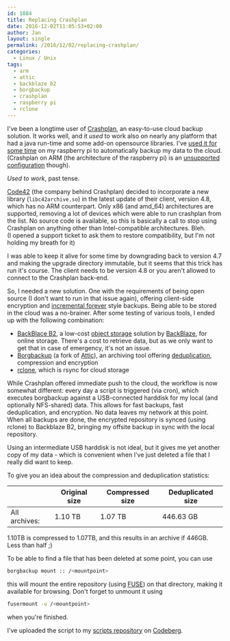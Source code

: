 ```yaml
---
id: 1884
title: Replacing Crashplan
date: 2016-12-02T11:05:53+02:00
author: Jan
layout: single
permalink: /2016/12/02/replacing-crashplan/
categories:
  - Linux / Unix
tags:
  - arm
  - attic
  - backblaze b2
  - borgbackup
  - crashplan
  - raspberry pi
  - rclone
---
```

I've been a longtime user of [Crashplan](https://www.crashplan.com/en-us/), an easy-to-use cloud backup solution. It works well, and it _used_ to work also on nearly any platform that had a java run-time and some add-on opensource libraries. I've [used it for some time](/2016/04/30/running-crashplan-headless-on-a-raspberry-pi-2/) on my raspberry pi to automatically backup my data to the cloud. (Crashplan on ARM (the architecture of the raspberry pi) is an [unsupported configuration](https://support.code42.com/CrashPlan/4/Configuring/Beyond_The_Code_Unsupported_CrashPlan_Configurations) though).

_Used to work_, past tense.

[Code42](https://www.code42.com/) (the company behind Crashplan) decided to incorporate a new library (`libc42archive.so`) in the latest update of their client, version 4.8, which has no ARM counterpart. Only x86 (and amd_64) architectures are supported, removing a lot of devices which were able to run crashplan from the list. No source code is available, so this is basically a call to stop using Crashplan on anything other than Intel-compatible architectures. Bleh.  
(I opened a support ticket to ask them to restore compatibility, but I'm not holding my breath for it)

I was able to keep it alive for some time by downgrading back to version 4.7 and making the upgrade directory immutable, but it seems that this trick has run it's course. The client needs to be version 4.8 or you aren't allowed to connect to the Crashplan back-end.

So, I needed a new solution. One with the requirements of being open source (I don't want to run in that issue again), offering client-side encryption and [incremental forever](https://en.wikipedia.org/wiki/Incremental_backup#Incrementals_forever) style backups. Being able to be stored in the cloud was a no-brainer. After some testing of various tools, I ended up with the following combination:

  * [BackBlace B2](https://www.backblaze.com/cloud-storage), a low-cost [object storage](https://en.wikipedia.org/wiki/Object_storage) solution by [BackBlaze](https://www.backblaze.com/), for online storage. There's a cost to retrieve data, but as we only want to get that in case of emergency, it's not an issue.
  * [Borgbackup](https://borgbackup.readthedocs.io/en/stable/) (a fork of [Attic](https://github.com/jborg/attic)), an archiving tool offering [deduplication](https://en.wikipedia.org/wiki/Data_deduplication), compression and encryption
  * [rclone](http://rclone.org/), which is rsync for cloud storage

While Crashplan offered immediate push to the cloud, the workflow is now somewhat different: every day a script is triggered (via cron), which executes borgbackup against a USB-connected harddisk for my local (and optionally NFS-shared) data. This allows for fast backups, fast deduplication, and encryption. No data leaves my network at this point.  
When all backups are done, the encrypted repository is synced (using rclone) to Backblaze B2, bringing my offsite backup in sync with the local repository.

Using an intermediate USB harddisk is not ideal, but it gives me yet another copy of my data - which is convenient when I've just deleted a file that I really did want to keep.

To give you an idea about the compression and deduplication statistics:

| | Original size | Compressed size | Deduplicated size |
| --- | --- | --- | --- |
| All archives: | 1.10 TB | 1.07 TB | 446.63 GB | 


1.10TB is compressed to 1.07TB, and this results in an archive if 446GB. Less than half ;)

To be able to find a file that has been deleted at some point, you can use 

```bash
borgbackup mount :: /<mountpoint>
```
this will mount the entire repository (using [FUSE](https://en.wikipedia.org/wiki/Filesystem_in_Userspace)) on that directory, making it available for browsing. Don't forget to unmount it using 
```bash
fusermount -u /<mountpoint>
```
 when you're finished.

I've uploaded the script to my [scripts repository](https://codeberg.org/jdeluyck/scripts) on [Codeberg](https://codeberg.org).
